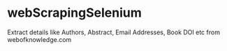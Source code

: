 # webScrapingSelenium
Extract details like Authors, Abstract, Email Addresses, Book DOI etc from webofknowledge.com


